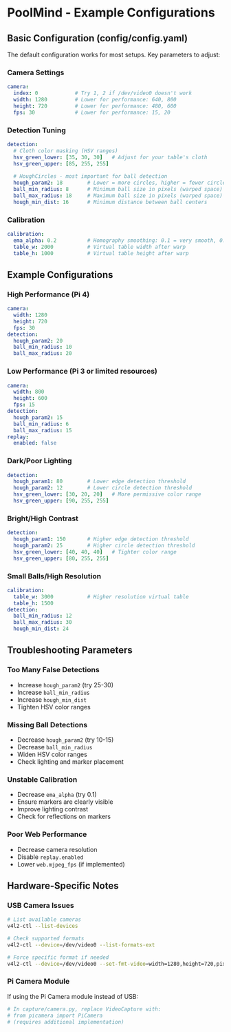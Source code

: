 # PoolMind - Example Configurations

## Basic Configuration (config/config.yaml)
The default configuration works for most setups. Key parameters to adjust:

### Camera Settings
```yaml
camera:
  index: 0            # Try 1, 2 if /dev/video0 doesn't work
  width: 1280         # Lower for performance: 640, 800
  height: 720         # Lower for performance: 480, 600
  fps: 30             # Lower for performance: 15, 20
```

### Detection Tuning
```yaml
detection:
  # Cloth color masking (HSV ranges)
  hsv_green_lower: [35, 30, 30]   # Adjust for your table's cloth
  hsv_green_upper: [85, 255, 255]
  
  # HoughCircles - most important for ball detection
  hough_param2: 18        # Lower = more circles, higher = fewer circles
  ball_min_radius: 8      # Minimum ball size in pixels (warped space)
  ball_max_radius: 18     # Maximum ball size in pixels (warped space)
  hough_min_dist: 16      # Minimum distance between ball centers
```

### Calibration
```yaml
calibration:
  ema_alpha: 0.2          # Homography smoothing: 0.1 = very smooth, 0.5 = responsive
  table_w: 2000           # Virtual table width after warp
  table_h: 1000           # Virtual table height after warp
```

## Example Configurations

### High Performance (Pi 4)
```yaml
camera:
  width: 1280
  height: 720
  fps: 30
detection:
  hough_param2: 20
  ball_min_radius: 10
  ball_max_radius: 20
```

### Low Performance (Pi 3 or limited resources)
```yaml
camera:
  width: 800
  height: 600
  fps: 15
detection:
  hough_param2: 15
  ball_min_radius: 6
  ball_max_radius: 15
replay:
  enabled: false
```

### Dark/Poor Lighting
```yaml
detection:
  hough_param1: 80        # Lower edge detection threshold
  hough_param2: 12        # Lower circle detection threshold
  hsv_green_lower: [30, 20, 20]   # More permissive color range
  hsv_green_upper: [90, 255, 255]
```

### Bright/High Contrast
```yaml
detection:
  hough_param1: 150       # Higher edge detection threshold
  hough_param2: 25        # Higher circle detection threshold
  hsv_green_lower: [40, 40, 40]   # Tighter color range
  hsv_green_upper: [80, 255, 255]
```

### Small Balls/High Resolution
```yaml
calibration:
  table_w: 3000           # Higher resolution virtual table
  table_h: 1500
detection:
  ball_min_radius: 12
  ball_max_radius: 30
  hough_min_dist: 24
```

## Troubleshooting Parameters

### Too Many False Detections
- Increase `hough_param2` (try 25-30)
- Increase `ball_min_radius`
- Increase `hough_min_dist`
- Tighten HSV color ranges

### Missing Ball Detections
- Decrease `hough_param2` (try 10-15)
- Decrease `ball_min_radius`
- Widen HSV color ranges
- Check lighting and marker placement

### Unstable Calibration
- Decrease `ema_alpha` (try 0.1)
- Ensure markers are clearly visible
- Improve lighting contrast
- Check for reflections on markers

### Poor Web Performance
- Decrease camera resolution
- Disable `replay.enabled`
- Lower `web.mjpeg_fps` (if implemented)

## Hardware-Specific Notes

### USB Camera Issues
```bash
# List available cameras
v4l2-ctl --list-devices

# Check supported formats
v4l2-ctl --device=/dev/video0 --list-formats-ext

# Force specific format if needed
v4l2-ctl --device=/dev/video0 --set-fmt-video=width=1280,height=720,pixelformat=MJPG
```

### Pi Camera Module
If using the Pi Camera module instead of USB:
```python
# In capture/camera.py, replace VideoCapture with:
# from picamera import PiCamera
# (requires additional implementation)
```
